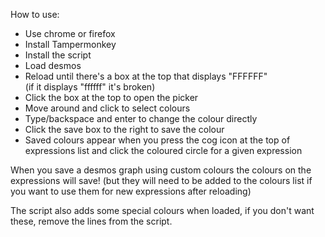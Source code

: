 How to use:
- Use chrome or firefox
- Install Tampermonkey
- Install the script
- Load desmos
- Reload until there's a box at the top that displays "FFFFFF"   
(if it displays "ffffff" it's broken)
- Click the box at the top to open the picker
- Move around and click to select colours
- Type/backspace and enter to change the colour directly
- Click the save box to the right to save the colour
- Saved colours appear when you press the cog icon at the top of expressions list and click the coloured circle for a given expression

When you save a desmos graph using custom colours the colours on the expressions will save!
(but they will need to be added to the colours list if you want to use them for new expressions after reloading)

The script also adds some special colours when loaded, if you don't want these, remove the lines from the script.
